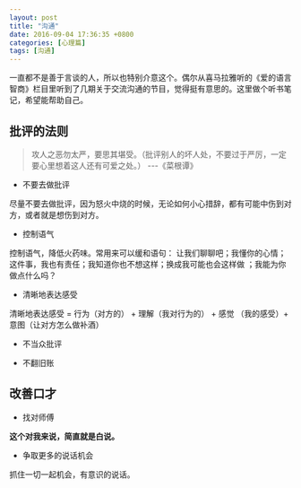 ```yaml
---
layout: post
title: "沟通"
date: 2016-09-04 17:36:35 +0800
categories: [心理篇]
tags: [沟通]
---
```

一直都不是善于言谈的人，所以也特别介意这个。偶尔从喜马拉雅听的《爱的语言智商》栏目里听到了几期关于交流沟通的节目，觉得挺有意思的。这里做个听书笔记，希望能帮助自己。

## 批评的法则

> 攻人之恶勿太严，要思其堪受。（批评别人的坏人处，不要过于严厉，一定要心里想着这人还有可爱之处。） ---《菜根谭》


* 不要去做批评

尽量不要去做批评，因为怒火中烧的时候，无论如何小心措辞，都有可能中伤到对方，或者就是想伤到对方。

* 控制语气

控制语气，降低火药味。常用来可以缓和语句：
让我们聊聊吧；我懂你的心情；这件事，我也有责任；我知道你也不想这样；换成我可能也会这样做 ；我能为你做点什么吗？

* 清晰地表达感受

清晰地表达感受 = 行为（对方的） + 理解（我对行为的） + 感觉 （我的感受）+ 意图（让对方怎么做补酒）

* 不当众批评

* 不翻旧账

## 改善口才

* 找对师傅

**这个对我来说，简直就是白说。**

* 争取更多的说话机会

抓住一切一起机会，有意识的说话。


